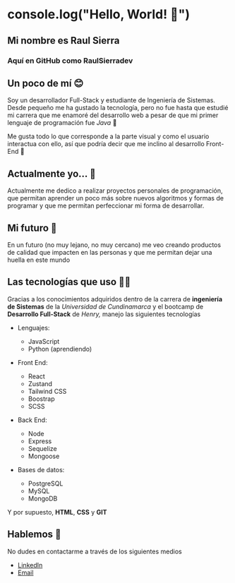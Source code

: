 # console.log("Hello, World! 👋")

## Mi nombre es Raul Sierra
### Aquí en GitHub como RaulSierradev

## Un poco de mí 😊
Soy un desarrollador Full-Stack y estudiante de Ingeniería de Sistemas. Desde pequeño me ha gustado la tecnología, pero no fue hasta que estudié mi carrera que me enamoré del desarrollo web a pesar de que mi primer lenguaje de programación fue _Java_ 👻

Me gusta todo lo que corresponde a la parte visual y como el usuario interactua con ello, así que podría decir que me inclino al desarrollo Front-End 🤭


## Actualmente yo... 🤔
Actualmente me dedico a realizar proyectos personales de programación, que permitan aprender un poco más sobre nuevos algoritmos y formas de programar y que me permitan perfeccionar mi forma de desarrollar.


## Mi futuro 🥹
En un futuro (no muy lejano, no muy cercano) me veo creando productos de calidad que impacten en las personas y que me permitan dejar una huella en este mundo


## Las tecnologías que uso 🧑‍🎓
Gracias a los conocimientos adquiridos dentro de la carrera de **ingeniería de Sistemas** de la _Universidad de Cundinamarca_ y el bootcamp de **Desarrollo Full-Stack** de _Henry,_ manejo las siguientes tecnologías

* Lenguajes:
  * JavaScript
  * Python (aprendiendo)

* Front End:
   * React
   * Zustand
   * Tailwind CSS
   * Boostrap
   * SCSS

* Back End:
  * Node
  * Express
  * Sequelize
  * Mongoose

* Bases de datos:
  * PostgreSQL
  * MySQL
  * MongoDB

Y por supuesto, **HTML**, **CSS** y **GIT**

## Hablemos 📠

No dudes en contactarme a través de los siguientes medios

- [LinkedIn](https://www.linkedin.com/in/raul-jesus-sierra-diaz)
- [Email](raulitosierradiaz@gmail.com)
